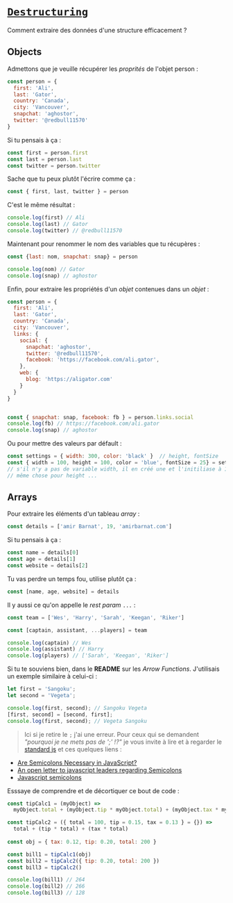 # [`Destructuring`](https://developer.mozilla.org/fr/docs/Web/JavaScript/Reference/Op%C3%A9rateurs/Affecter_par_d%C3%A9composition)

Comment extraire des données d'une structure efficacement ?

## Objects

Admettons que je veuille récupérer les *proprités* de l'objet person :
```js
const person = {
  first: 'Ali',
  last: 'Gator',
  country: 'Canada',
  city: 'Vancouver',
  snapchat: 'aghostor',
  twitter: '@redbull11570'
}
```

Si tu pensais à ça :
```js
const first = person.first
const last = person.last
const twitter = person.twitter
```

Sache que tu peux plutôt l'écrire comme ça :
```js
const { first, last, twitter } = person
```

C'est le même résultat :
```js
console.log(first) // Ali
console.log(last) // Gator
console.log(twitter) // @redbull11570
```

Maintenant pour renommer le nom des variables que tu récupères :
```js
const {last: nom, snapchat: snap} = person

console.log(nom) // Gator
console.log(snap) // aghostor
```

Enfin, pour extraire les propriétés d'un *objet* contenues dans un *objet* :
```js
const person = {
  first: 'Ali',
  last: 'Gator',
  country: 'Canada',
  city: 'Vancouver',
  links: {
    social: {
      snapchat: 'aghostor',
      twitter: '@redbull11570',
      facebook: 'https://facebook.com/ali.gator',
    },
    web: {
      blog: 'https://aligator.com'
    }
  }
}


const { snapchat: snap, facebook: fb } = person.links.social
console.log(fb) // https://facebook.com/ali.gator
console.log(snap) // aghostor
```

Ou pour mettre des valeurs par défault : 
```js
const settings = { width: 300, color: 'black' }  // height, fontSize
const { width = 100, height = 100, color = 'blue', fontSize = 25} = settings
// s'il n'y a pas de variable width, il en créé une et l'initiliase à 100
// même chose pour height ...
```

## Arrays

Pour extraire les éléments d'un tableau *array* :
```js
const details = ['amir Barnat', 19, 'amirbarnat.com']
```
Si tu pensais à ça :
```js
const name = details[0]
const age = details[1]
const website = details[2]
```
Tu vas perdre un temps fou, utilise plutôt ça :
```js
const [name, age, website] = details
```
Il y aussi ce qu'on appelle le *rest param* `...` :
```js
const team = ['Wes', 'Harry', 'Sarah', 'Keegan', 'Riker']

const [captain, assistant, ...players] = team

console.log(captain) // Wes
console.log(assistant) // Harry
console.log(players) // ['Sarah', 'Keegan', 'Riker']
```

Si tu te souviens bien, dans le **README** sur les *Arrow Functions*. J'utilisais un exemple similaire à celui-ci :
```js
let first = 'Sangoku';
let second = 'Vegeta';

console.log(first, second); // Sangoku Vegeta
[first, second] = [second, first];
console.log(first, second); // Vegeta Sangoku
```
> Ici si je retire le `;` j'ai une erreur. Pour ceux qui se demandent *"pourquoi je ne mets pas de ';' !?"* je vous invite à lire et à regarder le [standard js](https://github.com/standard/standard#the-rules) et ces quelques liens :
- [Are Semicolons Necessary in JavaScript?](https://www.youtube.com/watch?v=gsfbh17Ax9I)
- [An open letter to javascript leaders regarding Semicolons](http://blog.izs.me/post/2353458699/an-open-letter-to-javascript-leaders-regarding)
- [Javascript semicolons](http://inimino.org/~inimino/blog/javascript_semicolons)

Esssaye de comprendre et de décortiquer ce bout de code :
```js
const tipCalc1 = (myObject) => 
  myObject.total + (myObject.tip * myObject.total) + (myObject.tax * myObject.total)

const tipCalc2 = ({ total = 100, tip = 0.15, tax = 0.13 } = {}) => 
  total + (tip * total) + (tax * total)
  
const obj = { tax: 0.12, tip: 0.20, total: 200 }

const bill1 = tipCalc1(obj)
const bill2 = tipCalc2({ tip: 0.20, total: 200 })
const bill3 = tipCalc2()

console.log(bill1) // 264
console.log(bill2) // 266
console.log(bill3) // 128
```
